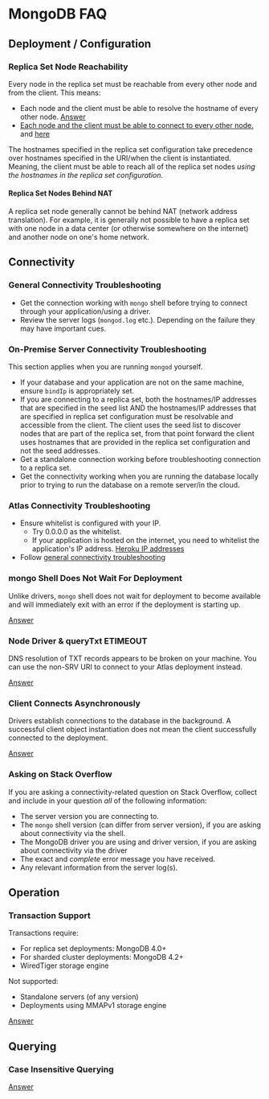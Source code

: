 # MongoDB FAQ

## Deployment / Configuration

### Replica Set Node Reachability

Every node in the replica set must be reachable from every other node
and from the client. This means:

- Each node and the client must be able to resolve the hostname of every
other node. [Answer](https://stackoverflow.com/questions/59405838/how-to-connect-to-mongo-database-in-docker-from-another-machine-using-ruby-code/60585071#60585071)
- [Each node and the client must be able to connect to every other node.](https://stackoverflow.com/questions/62448505/connect-on-site-mongodb-replica-instance-to-remote-nodes/62453853#62453853)
  and [here](https://stackoverflow.com/questions/62276291/cannot-connect-to-mongo-atlas-using-vpc-peering-from-gcp-cluster/62276778#62276778)

The hostnames specified in the replica set configuration take precedence
over hostnames specified in the URI/when the client is instantiated.
Meaning, the client must be able to reach all of the replica set nodes
*using the hostnames in the replica set configuration*.

#### Replica Set Nodes Behind NAT

A replica set node generally cannot be behind NAT (network address translation).
For example, it is generally not possible to have a replica set with one
node in a data center (or otherwise somewhere on the internet) and another
node on one's home network.

## Connectivity

### General Connectivity Troubleshooting

- Get the connection working with `mongo` shell before trying to connect
  through your application/using a driver.
- Review the server logs (`mongod.log` etc.). Depending on the failure they
  may have important cues.

### On-Premise Server Connectivity Troubleshooting

This section applies when you are running `mongod` yourself.

- If your database and your application are not on the same machine,
  ensure `bindIp` is appropriately set.
- If you are connecting to a replica set, both the hostnames/IP addresses
  that are specified in the seed list AND the hostnames/IP addresses that
  are specified in replica set configuration must be resolvable and accessible
  from the client. The client uses the seed list to discover nodes that are
  part of the replica set, from that point forward the client uses hostnames
  that are provided in the replica set configuration and not the seed
  addresses.
- Get a standalone connection working before troubleshooting connection
  to a replica set.
- Get the connectivity working when you are running the database locally
  prior to trying to run the database on a remote server/in the cloud.

### Atlas Connectivity Troubleshooting

- Ensure whitelist is configured with your IP.
  - Try 0.0.0.0 as the whitelist.
  - If your application is hosted on the internet, you need to whitelist the
    application's IP address. [Heroku IP addresses](https://help.heroku.com/JS13Y78I/i-need-to-add-heroku-dynos-to-our-allowlist-what-are-ip-address-ranges-in-use-at-heroku)
- Follow [general connectivity troubleshooting](#general-connectivity-troubleshooting)

### mongo Shell Does Not Wait For Deployment

Unlike drivers, `mongo` shell does not wait for deployment to become available
and will immediately exit with an error if the deployment is starting up.

[Answer](https://stackoverflow.com/questions/62806782/no-connection-to-mongo-shell)

### Node Driver & queryTxt ETIMEOUT

DNS resolution of TXT records appears to be broken on your machine. You can
use the non-SRV URI to connect to your Atlas deployment instead.

[Answer](https://stackoverflow.com/questions/62758525/getting-timeout-error-while-connecting-mongodb-atlas-with-mongoose/62759942#62759942)

### Client Connects Asynchronously

Drivers establish connections to the database in the background. A successful
client object instantiation does not mean the client successfully connected
to the deployment.

[Answer](https://stackoverflow.com/questions/62484932/mongodb-rust-client-connection-errors/62487393#62487393)

### Asking on Stack Overflow

If you are asking a connectivity-related question on Stack Overflow, collect
and include in your question *all* of the following information:

- The server version you are connecting to.
- The `mongo` shell version (can differ from server version), if you are
  asking about connectivity via the shell.
- The MongoDB driver you are using and driver version, if you are asking about
  connectivity via the driver
- The exact and *complete* error message you have received.
- Any relevant information from the server log(s).

## Operation

### Transaction Support

Transactions require:

- For replica set deployments: MongoDB 4.0+
- For sharded cluster deployments: MongoDB 4.2+
- WiredTiger storage engine

Not supported:

- Standalone servers (of any version)
- Deployments using MMAPv1 storage engine

[Answer](https://stackoverflow.com/questions/62349032/using-mongo-transactions/62351098#62351098)

## Querying

### Case Insensitive Querying

[Answer](https://stackoverflow.com/questions/62576025/case-sensitive-while-querying-in-mongodb)
